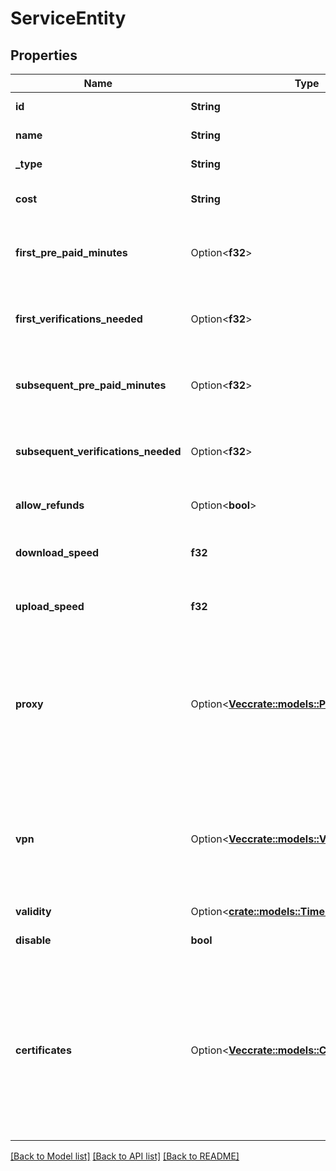# ServiceEntity

## Properties

Name | Type | Description | Notes
------------ | ------------- | ------------- | -------------
**id** | **String** | ID of the service | 
**name** | **String** | Name of the service | 
**_type** | **String** | Type of the service | 
**cost** | **String** | Per minute Cost of the service | 
**first_pre_paid_minutes** | Option<**f32**> | Amount of pre-paid minutes for first payment | [optional]
**first_verifications_needed** | Option<**f32**> | Number of verifications needed for first payment | [optional]
**subsequent_pre_paid_minutes** | Option<**f32**> | Amount of pre-paid minutes for subsequent payments | [optional]
**subsequent_verifications_needed** | Option<**f32**> | Number of verifications needed for subsequent payments | [optional]
**allow_refunds** | Option<**bool**> | Whether or not refunds are allowed | [optional]
**download_speed** | **f32** | Service download speed in Mbits | 
**upload_speed** | **f32** | Service upload speed in Mbits | 
**proxy** | Option<[**Vec<crate::models::ProxySettingsEntity>**](ProxySettingsEntity.md)> | array containing Proxy related settings. only available if service is of type proxy, null otherwise | [optional]
**vpn** | Option<[**Vec<crate::models::VpnSettingsEntity>**](VpnSettingsEntity.md)> | array containing VPN related settings. only available if service is of type vpn, null otherwise | [optional]
**validity** | Option<[**crate::models::TimeRangeEntity**](timeRangeEntity.md)> |  | [optional]
**disable** | **bool** | disable or not the service | 
**certificates** | Option<[**Vec<crate::models::CertificatesEntity>**](CertificatesEntity.md)> | inside each service, there should be a field named certificates that has a list of IDs, referencing the certificates at the provider level. | [optional]

[[Back to Model list]](../README.md#documentation-for-models) [[Back to API list]](../README.md#documentation-for-api-endpoints) [[Back to README]](../README.md)


